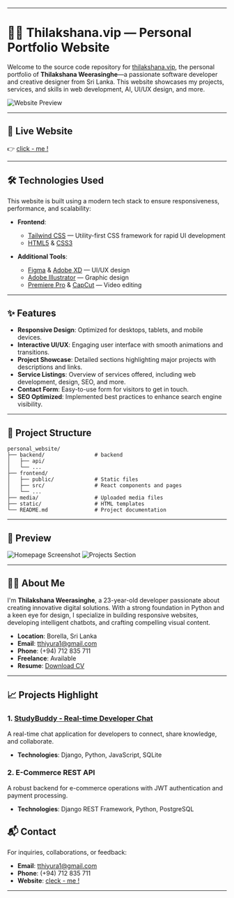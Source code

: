 
---

# 🧑‍💻 Thilakshana.vip — Personal Portfolio Website

Welcome to the source code repository for [thilakshana.vip](https://thilakshana.vip), the personal portfolio of **Thilakshana Weerasinghe**—a passionate software developer and creative designer from Sri Lanka. This website showcases my projects, services, and skills in web development, AI, UI/UX design, and more.

![Website Preview](https://user-images.githubusercontent.com/yourusername/your-image.png) <!-- Replace with an actual screenshot of your website -->

---

## 🚀 Live Website

👉 [click - me !](https://thilakshana.vip)

---

## 🛠️ Technologies Used

This website is built using a modern tech stack to ensure responsiveness, performance, and scalability:

* **Frontend**:
  * [Tailwind CSS](https://tailwindcss.com/) — Utility-first CSS framework for rapid UI development
  * [HTML5](https://developer.mozilla.org/en-US/docs/Web/Guide/HTML/HTML5) & [CSS3](https://developer.mozilla.org/en-US/docs/Web/CSS)



* **Additional Tools**:

  * [Figma](https://www.figma.com/) & [Adobe XD](https://www.adobe.com/products/xd.html) — UI/UX design
  * [Adobe Illustrator](https://www.adobe.com/products/illustrator.html) — Graphic design
  * [Premiere Pro](https://www.adobe.com/products/premiere.html) & [CapCut](https://www.capcut.com/) — Video editing

---

## ✨ Features

* **Responsive Design**: Optimized for desktops, tablets, and mobile devices.
* **Interactive UI/UX**: Engaging user interface with smooth animations and transitions.
* **Project Showcase**: Detailed sections highlighting major projects with descriptions and links.
* **Service Listings**: Overview of services offered, including web development, design, SEO, and more.
* **Contact Form**: Easy-to-use form for visitors to get in touch.
* **SEO Optimized**: Implemented best practices to enhance search engine visibility.

---

## 📁 Project Structure

```
personal_website/
├── backend/                # backend
│   ├── api/                     
│   └── ...
├── frontend/              
│   ├── public/             # Static files
│   ├── src/                # React components and pages
│   └── ...
├── media/                  # Uploaded media files
├── static/                 # HTML templates         
└── README.md               # Project documentation
```

---

## 📸 Preview

![Homepage Screenshot](https://user-images.githubusercontent.com/yourusername/homepage.png) <!-- Replace with actual screenshots -->
![Projects Section](https://user-images.githubusercontent.com/yourusername/projects.png)

---

## 🧑‍💼 About Me

I'm **Thilakshana Weerasinghe**, a 23-year-old developer passionate about creating innovative digital solutions. With a strong foundation in Python and a keen eye for design, I specialize in building responsive websites, developing intelligent chatbots, and crafting compelling visual content.

* **Location**: Borella, Sri Lanka
* **Email**: [tthiyura1@gmail.com](mailto:tthiyura1@gmail.com)
* **Phone**: (+94) 712 835 711
* **Freelance**: Available
* **Resume**: [Download CV](https://thilakshana.vip/cv.pdf) <!-- Replace with actual CV link -->

---

## 📈 Projects Highlight

### 1. [StudyBuddy - Real-time Developer Chat](https://studybuddev.herokuapp.com/)

A real-time chat application for developers to connect, share knowledge, and collaborate.

* **Technologies**: Django, Python, JavaScript, SQLite

### 2. E-Commerce REST API

A robust backend for e-commerce operations with JWT authentication and payment processing.

* **Technologies**: Django REST Framework, Python, PostgreSQL


## 📬 Contact

For inquiries, collaborations, or feedback:

* **Email**: [tthiyura1@gmail.com](mailto:tthiyura1@gmail.com)
* **Phone**: (+94) 712 835 711
* **Website**: [cleck - me !](https://thilakshana.vip)

---

